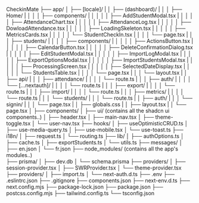 CheckinMate
├── app/
│   ├── [locale]/
|   │   ├── (dashboard)/
|   │   │   ├── Home/
|   │   │   │   ├── components/
|   │   │   │   │   ├── AddStudentModal.tsx
|   │   │   │   │   ├── AttendanceChart.tsx
|   │   │   │   │   ├── AttendanceLog.tsx
|   │   │   │   │   ├── DowloadAttendance.tsx
|   │   │   │   │   ├── LoadingSkeleton.tsx
|   │   │   │   │   ├── MetricsCards.tsx
|   │   │   │   │   └── StudentCheckIn.tsx
|   │   │   │   └── page.tsx
|   │   │   ├── students/
|   │   │   │   ├── components/
|   │   │   │   │   ├── ActionsButton.tsx
|   │   │   │   │   ├── CalendarButton.tsx
|   │   │   │   │   ├── DeleteConfirmationDialog.tsx
|   │   │   │   │   ├── EditStudentModal.tsx
|   │   │   │   │   ├── ImportLogModal.tsx
|   │   │   │   │   ├── ExportOptionsModal.tsx
|   │   │   │   │   ├── ImportStudentsModal.tsx
|   │   │   │   │   ├── ProcessingScreen.tsx
|   │   │   │   │   ├── SelectedDateDisplay.tsx
|   │   │   │   │   └── StudentsTable.tsx
|   │   │   │   └── page.tsx
|   │   │   └── layout.tsx
|   │   ├── api/
|   │   │   ├── attendance/
|   │   │   │   └── route.ts
|   │   │   ├── auth/
|   │   │   │   └── [...nextauth]/
|   │   │   │       └── route.ts
|   │   │   ├── export/
|   │   │   │   └── route.ts
|   │   │   ├── import/
|   │   │   │   └── route.ts
|   │   │   ├── metrics/
|   │   │   │   └── route.ts
|   │   │   └── students/
|   │   │       └── route.ts
|   │   ├── auth/
|   │   │   └── signin/
|   │   │       └── page.tsx
|   │   ├── globals.css
|   │   ├── layout.tsx
|   │   └── page.tsx
│
├── components/
│   ├── ui/ (contains all the shadcn ui components..)
│   ├── header.tsx
│   ├── main-nav.tsx
│   ├── theme-toggle.tsx
│   └── user-nav.tsx
├── hooks/
│   ├── useOptimisticCRUD.ts
│   ├── use-media-query.ts
│   ├── use-mobile.tsx
│   └── use-toast.ts
├── i18n/
│   ├── request.ts
│   └── routing.ts
├── lib/
│   ├── authOptions.ts
│   ├── cache.ts
│   ├── exportStudents.ts
│   └── utils.ts
├── messages/
│   ├── en.json
│   └── fr.json
├── node_modules/ (contains all the app's modules..)  
├── prisma/
│   ├── dev.db
│   └── schema.prisma
├── providers/
│   ├── session-provider.tsx
│   ├── SWRProvider.tsx
│   └── theme-provider.tsx
├── providers/
│   ├── import.ts
│   └── next-auth.d.ts
├── .env
├── .eslintrc.json
├── .gitignore
├── components.json
├── next-env.d.ts
├── next.config.mjs
├── package-lock.json
├── package.json
├── postcss.config.mjs
├── tailwind.config.ts
└── tsconfig.json
